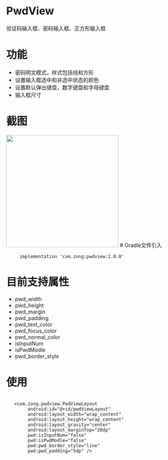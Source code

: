 # PwdView
验证码输入框、密码输入框、正方形输入框
# 功能
  - 密码明文模式，样式包括线和方形
  - 设置输入框选中和非选中状态的颜色
  - 设置默认弹出键盘，数字键盘和字母键盘
  - 输入框尺寸
# 截图
<img src="https://github.com/zongzj/PwdView/blob/master/WX20190305-163543@2x.png" width="300">
# Gradle文件引入

```
     implementation 'com.zong:pwdview:1.0.0'
```
# 目前支持属性

- pwd_width
- pwd_height
- pwd_margin
- pwd_padding
- pwd_text_color
- pwd_focus_color
- pwd_normal_color
- isInputNum
- isPwdModle
- pwd_border_style
# 使用
```
   
   <com.zong.pwdview.PwdViewLayout
        android:id="@+id/pwdViewLayout"
        android:layout_width="wrap_content"
        android:layout_height="wrap_content"
        android:layout_gravity="center"
        android:layout_marginTop="20dp"
        pwd:isInputNum="false"
        pwd:isPwdModle="false"
        pwd:pwd_border_style="line"
        pwd:pwd_padding="5dp" />
```
